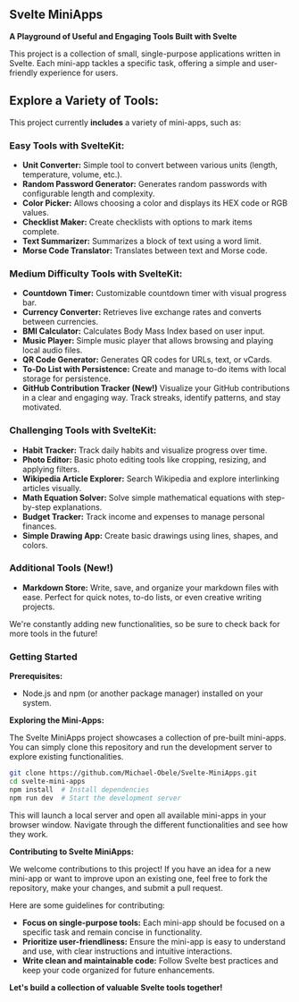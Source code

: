 ## Svelte MiniApps

**A Playground of Useful and Engaging Tools Built with Svelte**

This project is a collection of small, single-purpose applications written in Svelte. Each mini-app tackles a specific task, offering a simple and user-friendly experience for users.

## **Explore a Variety of Tools:**

This project currently **includes** a variety of mini-apps, such as:


### Easy Tools with SvelteKit:

* **Unit Converter:** Simple tool to convert between various units (length, temperature, volume, etc.).
* **Random Password Generator:** Generates random passwords with configurable length and complexity.
* **Color Picker:** Allows choosing a color and displays its HEX code or RGB values.
* **Checklist Maker:** Create checklists with options to mark items complete.
* **Text Summarizer:** Summarizes a block of text using a word limit.
* **Morse Code Translator:** Translates between text and Morse code.

### Medium Difficulty Tools with SvelteKit:

* **Countdown Timer:** Customizable countdown timer with visual progress bar.
* **Currency Converter:** Retrieves live exchange rates and converts between currencies.
* **BMI Calculator:** Calculates Body Mass Index based on user input.
* **Music Player:** Simple music player that allows browsing and playing local audio files.
* **QR Code Generator:** Generates QR codes for URLs, text, or vCards.
* **To-Do List with Persistence:** Create and manage to-do items with local storage for persistence.
* **GitHub Contribution Tracker (New!)** Visualize your GitHub contributions in a clear and engaging way. Track streaks, identify patterns, and stay motivated.

### Challenging Tools with SvelteKit:

* **Habit Tracker:** Track daily habits and visualize progress over time.
* **Photo Editor:** Basic photo editing tools like cropping, resizing, and applying filters.
* **Wikipedia Article Explorer:** Search Wikipedia and explore interlinking articles visually.
* **Math Equation Solver:** Solve simple mathematical equations with step-by-step explanations.
* **Budget Tracker:** Track income and expenses to manage personal finances.
* **Simple Drawing App:** Create basic drawings using lines, shapes, and colors.

### Additional Tools (New!)

* **Markdown Store:** Write, save, and organize your markdown files with ease. Perfect for quick notes, to-do lists, or even creative writing projects.

We're constantly adding new functionalities, so be sure to check back for more tools in the future!

### Getting Started

**Prerequisites:**

* Node.js and npm (or another package manager) installed on your system.

**Exploring the Mini-Apps:**

The Svelte MiniApps project showcases a collection of pre-built mini-apps. You can simply clone this repository and run the development server to explore existing functionalities.

```bash
git clone https://github.com/Michael-Obele/Svelte-MiniApps.git
cd svelte-mini-apps
npm install  # Install dependencies
npm run dev  # Start the development server
```

This will launch a local server and open all available mini-apps in your browser window. Navigate through the different functionalities and see how they work.

**Contributing to Svelte MiniApps:**

We welcome contributions to this project! If you have an idea for a new mini-app or want to improve upon an existing one, feel free to fork the repository, make your changes, and submit a pull request.

Here are some guidelines for contributing:

* **Focus on single-purpose tools:** Each mini-app should be focused on a specific task and remain concise in functionality.
* **Prioritize user-friendliness:** Ensure the mini-app is easy to understand and use, with clear instructions and intuitive interactions.
* **Write clean and maintainable code:** Follow Svelte best practices and keep your code organized for future enhancements.

**Let's build a collection of valuable Svelte tools together!**
